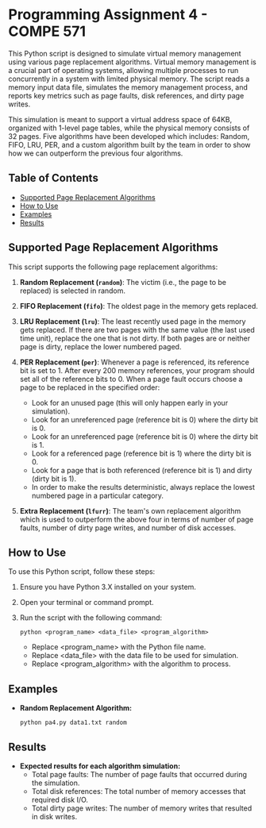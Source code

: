 # Programming Assignment 4 - COMPE 571

This Python script is designed to simulate virtual memory management using various page replacement algorithms. Virtual memory management is a crucial part of operating systems, allowing multiple processes to run concurrently in a system with limited physical memory. The script reads a memory input data file, simulates the memory management process, and reports key metrics such as page faults, disk references, and dirty page writes.

This simulation is meant to support a virtual address space of 64KB, organized with 1-level page tables, while the physical memory consists of 32 pages. Five algorithms have been developed which includes: Random, FIFO, LRU, PER, and a custom algorithm built by the team in order to show how we can outperform the previous four algorithms.

## Table of Contents
- [Supported Page Replacement Algorithms](#supported-page-replacement-algorithms)
- [How to Use](#how-to-use)
- [Examples](#examples)
- [Results](#results)

## Supported Page Replacement Algorithms

This script supports the following page replacement algorithms:

1. **Random Replacement (`random`)**: The victim (i.e., the page to be replaced) is selected in random.

2. **FIFO Replacement (`fifo`)**: The oldest page in the memory gets replaced.

3. **LRU Replacement (`lru`)**: The least recently used page in the memory gets replaced. If there are two pages with the same value (the last used time unit), replace the one that is not dirty. If both pages are or neither page is dirty, replace the lower numbered paged.

4. **PER Replacement (`per`)**: Whenever a page is referenced, its reference bit is set to 1. After every 200 memory references, your program should set all of the reference bits to 0. When a page fault occurs choose a page to be replaced in the specified order:

    - Look for an unused page (this will only happen early in your simulation).
    - Look for an unreferenced page (reference bit is 0) where the dirty bit is 0.
    - Look for an unreferenced page (reference bit is 0) where the dirty bit is 1.
    - Look for a referenced page (reference bit is 1) where the dirty bit is 0.
    - Look for a page that is both referenced (reference bit is 1) and dirty (dirty bit is 1).
    - In order to make the results deterministic, always replace the lowest numbered page in a particular category.

5. **Extra Replacement (`lfurr`)**: The team's own replacement algorithm which is used to outperform the above four in terms of number of page faults, number of dirty page writes, and number of disk accesses.

## How to Use

To use this Python script, follow these steps:

1. Ensure you have Python 3.X installed on your system.

2. Open your terminal or command prompt.

3. Run the script with the following command:

   ```shell
   python <program_name> <data_file> <program_algorithm>
   ```

   - Replace <program_name> with the Python file name.
   - Replace <data_file> with the data file to be used for simulation.
   - Replace <program_algorithm> with the algorithm to process.

## Examples

- **Random Replacement Algorithm:**
    ```shell
    python pa4.py data1.txt random
    ```

## Results
- **Expected results for each algorithm simulation:**
    - Total page faults: The number of page faults that occurred during the simulation.
    - Total disk references: The total number of memory accesses that required disk I/O.
    - Total dirty page writes: The number of memory writes that resulted in disk writes.
